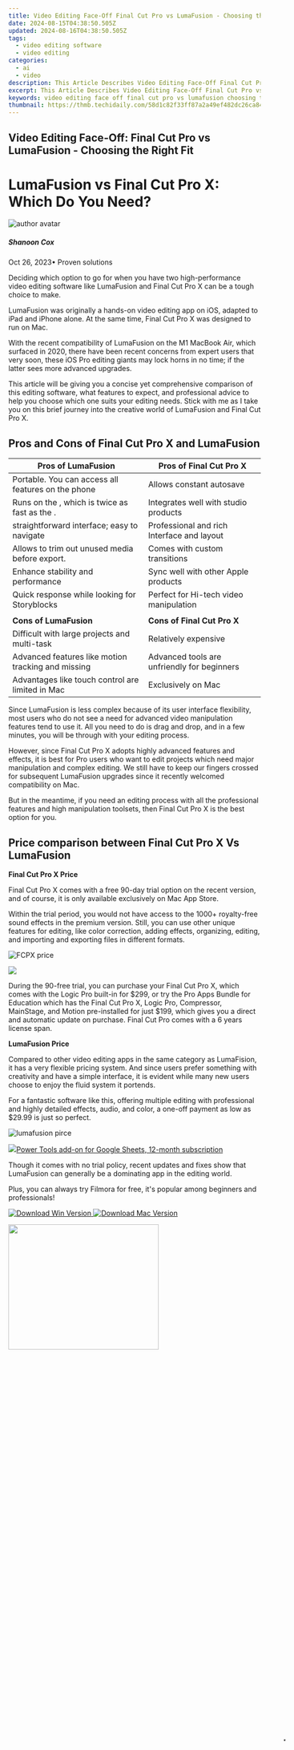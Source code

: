 ```yaml
---
title: Video Editing Face-Off Final Cut Pro vs LumaFusion - Choosing the Right Fit for 2024
date: 2024-08-15T04:38:50.505Z
updated: 2024-08-16T04:38:50.505Z
tags: 
  - video editing software
  - video editing
categories: 
  - ai
  - video
description: This Article Describes Video Editing Face-Off Final Cut Pro vs LumaFusion - Choosing the Right Fit for 2024
excerpt: This Article Describes Video Editing Face-Off Final Cut Pro vs LumaFusion - Choosing the Right Fit for 2024
keywords: video editing face off final cut pro vs lumafusion choosing the right fit,lumafusion or final cut pro choosing the best video editing software for you,the great debate final cut pro vs lumafusion for video editing,the battle for video editing supremacy final cut pro vs lumafusion,lumafusion or final cut pro the battle for video editing supremacy,video editing face off final cut pro vs lumafusion which is right for you,video editing face off final cut pro vs lumafusion which one wins
thumbnail: https://thmb.techidaily.com/58d1c82f33ff87a2a49ef482dc26ca840416cdee7dcea0bf9addd82da02902e0.jpg
---
```


## Video Editing Face-Off: Final Cut Pro vs LumaFusion - Choosing the Right Fit

# LumaFusion vs Final Cut Pro X: Which Do You Need?

![author avatar](https://images.wondershare.com/filmora/article-images/shannon-cox.jpg)

##### Shanoon Cox

 Oct 26, 2023• Proven solutions

Deciding which option to go for when you have two high-performance video editing software like LumaFusion and Final Cut Pro X can be a tough choice to make.

LumaFusion was originally a hands-on video editing app on iOS, adapted to iPad and iPhone alone. At the same time, Final Cut Pro X was designed to run on Mac.

With the recent compatibility of LumaFusion on the M1 MacBook Air, which surfaced in 2020, there have been recent concerns from expert users that very soon, these iOS Pro editing giants may lock horns in no time; if the latter sees more advanced upgrades.

This article will be giving you a concise yet comprehensive comparison of this editing software, what features to expect, and professional advice to help you choose which one suits your editing needs. Stick with me as I take you on this brief journey into the creative world of LumaFusion and Final Cut Pro X.

## **Pros and** **Cons** **of** **Final Cut Pro X and** **LumaFusion**

| **Pros of LumaFusion**                             | **Pros of Final Cut Pro X**                 |
| -------------------------------------------------- | ------------------------------------------- |
| Portable. You can access all features on the phone | Allows constant autosave                    |
| Runs on the , which is twice as fast as the .      | Integrates well with studio products        |
| straightforward interface; easy to navigate        | Professional and rich Interface and layout  |
| Allows to trim out unused media before export.     | Comes with custom transitions               |
| Enhance stability and performance                  | Sync well with other Apple products         |
| Quick response while looking for Storyblocks       | Perfect for Hi-tech video manipulation      |
| |                                                  |                                             |
| **Cons of LumaFusion**                             | **Cons of Final Cut Pro X**                 |
| Difficult with large projects and multi-task       | Relatively expensive                        |
| Advanced features like motion tracking and missing | Advanced tools are unfriendly for beginners |
| Advantages like touch control are limited in Mac   | Exclusively on Mac                          |

Since LumaFusion is less complex because of its user interface flexibility, most users who do not see a need for advanced video manipulation features tend to use it. All you need to do is drag and drop, and in a few minutes, you will be through with your editing process.

However, since Final Cut Pro X adopts highly advanced features and effects, it is best for Pro users who want to edit projects which need major manipulation and complex editing. We still have to keep our fingers crossed for subsequent LumaFusion upgrades since it recently welcomed compatibility on Mac.

But in the meantime, if you need an editing process with all the professional features and high manipulation toolsets, then Final Cut Pro X is the best option for you.

## **Price comparison between Final Cut Pro X Vs LumaFusion**

**Final Cut Pro X Price**

Final Cut Pro X comes with a free 90-day trial option on the recent version, and of course, it is only available exclusively on Mac App Store.

Within the trial period, you would not have access to the 1000+ royalty-free sound effects in the premium version. Still, you can use other unique features for editing, like color correction, adding effects, organizing, editing, and importing and exporting files in different formats.

![FCPX price](https://images.wondershare.com/filmora/images/final-cut-pro/FCPX%20price.jpg)
<!-- affiliate ads begin -->
<a href="https://store.iobit.com/order/checkout.php?PRODS=1468905&QTY=1&AFFILIATE=108875&CART=1"><img src="https://secure.avangate.com/images/merchant/184260348236f9554fe9375772ff966e/ascscan_728x90.png" border="0"></a>
<!-- affiliate ads end -->

During the 90-free trial, you can purchase your Final Cut Pro X, which comes with the Logic Pro built-in for $299, or try the Pro Apps Bundle for Education which has the Final Cut Pro X, Logic Pro, Compressor, MainStage, and Motion pre-installed for just $199, which gives you a direct and automatic update on purchase. Final Cut Pro comes with a 6 years license span.

**LumaFusion Price**

Compared to other video editing apps in the same category as LumaFision, it has a very flexible pricing system. And since users prefer something with creativity and have a simple interface, it is evident while many new users choose to enjoy the fluid system it portends.

For a fantastic software like this, offering multiple editing with professional and highly detailed effects, audio, and color, a one-off payment as low as $29.99 is just so perfect.

![lumafusion pirce](https://images.wondershare.com/filmora/images/final-cut-pro/download%20lumafusion.jpg)
<!-- affiliate ads begin -->
<a href="https://secure.2checkout.com/order/checkout.php?PRODS=4721564&QTY=1&AFFILIATE=108875&CART=1"><img src="https://secure.avangate.com/images/merchant/c14a8df1e1b4d5297e9cb30cb34d5a00/products/copy_power-tools-48.png" border="0">Power Tools add-on for Google Sheets, 12-month subscription</a>
<!-- affiliate ads end -->

Though it comes with no trial policy, recent updates and fixes show that LumaFusion can generally be a dominating app in the editing world.

Plus, you can always try Filmora for free, it's popular among beginners and professionals!

[![Download Win Version](https://images.wondershare.com/filmora/guide/download-btn-win.jpg) ](https://tools.techidaily.com/wondershare/filmora/download/) [![Download Mac Version](https://images.wondershare.com/filmora/guide/download-btn-mac.jpg) ](https://tools.techidaily.com/wondershare/filmora/download/)
<!-- affiliate ads begin -->
<a href="https://united.elfm.net/c/5597632/748964/4704" target="_top" id="748964"><img src="//a.impactradius-go.com/display-ad/4704-748964" border="0" alt="" width="300" height="250"/></a><img height="0" width="0" src="https://united.elfm.net/i/5597632/748964/4704" style="position:absolute;visibility:hidden;" border="0" />
<!-- affiliate ads end -->

<!-- affiliate ads begin -->
<span id="1793213">
					<video width="1080" height="1620" style="cursor:pointer"
           poster="//a.impactradius-go.com/display-clicktoplayimage/1793213.jpeg"
           onclick="if(!this.playClicked){this.play();this.setAttribute('controls',true);this.playClicked=true;}">
	   <source src="//a.impactradius-go.com/display-ad/19135-1793213">
	   <img src="//a.impactradius-go.com/display-clicktoplayimage/1793213.jpeg" style="border: none; height: 100%; width: 100%; object-fit: contain">
	</video>
	<div style="width:1080px;text-align:center"><a href="javascript:window.open(decodeURIComponent('https%3A%2F%2Ftinyland.pxf.io%2Fc%2F5597632%2F1793213%2F19135'), '_blank');void(0);">Click here</a></div>
</span>
<img height="0" width="0" src="https://imp.pxf.io/i/5597632/1793213/19135" style="position:absolute;visibility:hidden;" border="0" />
<!-- affiliate ads end -->
## **Final Cut Pro X Vs LumaFusion: Interface**

 **Final Cut Pro X**

Many features endeared Final Cut Pro versions to expert users, but more precise advance features like trackless Magnetic Timeline view and great tools for splitting and trimming videos made it more impressive. You can edit, split or trim your videos with a few clicks of your mouse and easily undo any move if you prefer to leave previous options.

![FCPX interface](https://images.wondershare.com/filmora/images/final-cut-pro/FCPX%20interface.jpg)

Final Cut Pro X comes with a highly efficient tool known as the Compound Clips. This feature helps you group your clips, effects, and audio in a single space, so they become a perfectly synchronized piece.

Also, it comes with the Roles feature, which helps explain a particular clip, ranging from videos to titles, dialog, effect, etc. It is a great organizing tool, which enables you to identify what kind of track you are playing.

**LumaFusion**

LumaFusion is well-known for its portability and easy-to-use interface, which is why I recommend it for beginners. However, LumaFusion is in many ways like a professional video editing tool, with editing interface features like preview monitor, search panel, source clip which helps you identify your timeline edit on the fascinating multitrack timeline.

![Lumafusion interface](https://images.wondershare.com/filmora/images/final-cut-pro/Lumafusion%20interface.jpg)
<!-- affiliate ads begin -->
<a href="https://secure.2checkout.com/order/checkout.php?PRODS=4530091&QTY=1&AFFILIATE=108875&CART=1"><img src="https://www.pearlmountainsoft.com/n_img/product/cit_win/banScrn.jpg" border="0">CollageIt Pro</a>
<!-- affiliate ads end -->

Though many users prefer it to other mobile-based editing apps, others think it is best to introduce it fully on the Mac version because the buttons look a lot more complex for an App. Also, stating that the use of the preview screen is almost irrelevant since it isn’t big due to the mobile display screen.

However, with a simple drag and drop feature, it is easy to fall in love with this tool, as the interface doesn’t look as complex as some make it seem.

<!-- affiliate ads begin -->
<a href="https://ukaidot.sjv.io/c/5597632/1793234/19578" target="_top" id="1793234"><img src="//a.impactradius-go.com/display-ad/19578-1793234" border="0" alt="" width="678" height="452"/></a><img height="0" width="0" src="https://imp.pxf.io/i/5597632/1793234/19578" style="position:absolute;visibility:hidden;" border="0" />
<!-- affiliate ads end -->
## **Summary for Final Cut Pro X Vs LumaFusion**

**Is LumaFusion worth it?**

It is no story that the LumaFusion Team has tried their best in developing an amazing piece like this. And with the pace at which it is welcoming many advanced features, it could turn out to be one of the most used editing software on iOS. Sadly, you cannot run LumaFusion on Android or Windows now, but hopefully, subsequent upgrades and adjustments could introduce other device and OS compatibility.

Ultimately, if you are looking for a low-budget app to work on a minor project with less stress and more productivity, then LumaFusion is the best option for you. You will most likely cut down the stress of carrying a larger screen and clicking on your mouse at intervals by 70%.

Also, with a one-time payment of just $29, you can just save your two days lunch money to enjoy your editing process forever! I’m just saying that you don’t have to break a bank to get one.

However, if you are looking for a software or editing tool to handle a huge project with advanced effects, this option isn’t just what you should try out.

 **Why should you try Final Cut Pro X?**

High definition editing options, professional audio effects, and at least 1300 royalty-free sound effects are some reasons Pro editors will always run to Final Cut. Though all software has setbacks, Final Cut Pro X has proven efficient as an advanced tool for professionals who want to deliver their best. It has more intricate features which provide more detailed effects and manipulations in simple click and drag patterns.

So if you are looking for software to handle bulk editing projects, Final Cut Pro X is the best option for you, as against the latter. Even though it costs a whopping $199 for the Pro Bundle option, it is well worth it.

Final Cut Pro X in every ramification is more suitable to Pro users because their designers focused on making it ideal for complex projects, which is why many professional editors prefer it. But the highly flexible and fluid user interface of LumaFusion has recently endeared it to many.

Quite evidently, either of them serves the same purpose and at a very proficient level, but your choice strictly depends on what you want to use them for. So first, consider that factor before setting out to buy any of them.

![author avatar](https://images.wondershare.com/filmora/article-images/shannon-cox.jpg)

Shanoon Cox

Shanoon Cox is a writer and a lover of all things video.

Follow @Shanoon Cox

<span class="atpl-alsoreadstyle">Also read:</span>
<div><ul>
<li><a href="https://digital-screen-recording.techidaily.com/new-2024-approved-comprehensive-app-audit-insightful-through-az-capture/"><u>[New] 2024 Approved  Comprehensive App Audit  Insightful Through AZ Capture</u></a></li>
<li><a href="https://extra-skills.techidaily.com/new-professional-video-finishing-touches-device-based-filters/"><u>[New] Professional Video Finishing Touches  Device-Based Filters</u></a></li>
<li><a href="https://fox-boxes.techidaily.com/new-unbeatable-prices-for-top-6-action-cams-under-100-for-2024/"><u>[New] Unbeatable Prices for Top 6 Action Cams Under $100 for 2024</u></a></li>
<li><a href="https://instagram-clips.techidaily.com/updated-2024-approved-accelerating-streamed-instagram-content-mobile-hacks/"><u>[Updated] 2024 Approved  Accelerating Streamed Instagram Content  Mobile Hacks</u></a></li>
<li><a href="https://facebook-video-footage.techidaily.com/updated-disruptive-beatscape-best-rhythm-altering-tools-for-2024/"><u>[Updated] Disruptive Beatscape  Best Rhythm Altering Tools for 2024</u></a></li>
<li><a href="https://some-techniques.techidaily.com/updated-fast-track-your-favorites-on-netflix-with-playback-speeds/"><u>[Updated] Fast-Track Your Favorites on Netflix with Playback Speeds</u></a></li>
<li><a href="https://some-techniques.techidaily.com/updated-from-basics-to-high-quality-srgb-vs-rgb/"><u>[Updated] From Basics to High-Quality  Srgb vs Rgb</u></a></li>
<li><a href="https://facebook-videos.techidaily.com/updated-in-2024-dissecting-the-emerging-trends-in-facebook-short-videos/"><u>[Updated] In 2024, Dissecting the Emerging Trends in Facebook Short Videos</u></a></li>
<li><a href="https://desktop-recording.techidaily.com/updated-in-2024-logitechs-high-end-webcam-an-all-inclusive-review/"><u>[Updated] In 2024, Logitech’s High-End Webcam  An All-Inclusive Review</u></a></li>
<li><a href="https://fox-glue.techidaily.com/updated-in-2024-tailoring-sound-fades-within-logic-pro-settings/"><u>[Updated] In 2024, Tailoring Sound Fades Within Logic Pro Settings</u></a></li>
<li><a href="https://article-files.techidaily.com/updated-the-art-of-going-unseen-during-instagram-live-events/"><u>[Updated] The Art of Going Unseen During Instagram Live Events</u></a></li>
<li><a href="https://facebook-videos.techidaily.com/updated-virtual-venue-video-verifier/"><u>[Updated] Virtual Venue Video Verifier</u></a></li>
<li><a href="https://fox-info.techidaily.com/2024-approved-unveiling-the-secrets-of-efficient-audio-recordings/"><u>2024 Approved  Unveiling the Secrets of Efficient Audio Recordings</u></a></li>
<li><a href="https://screen-mirror.techidaily.com/3-facts-you-need-to-know-about-screen-mirroring-xiaomi-redmi-12-drfone-by-drfone-android/"><u>3 Facts You Need to Know about Screen Mirroring Xiaomi Redmi 12 | Dr.fone</u></a></li>
<li><a href="https://techno-recovery.techidaily.com/comprehensive-guide-to-ios-1-released-zero-dollar-investment-with-top-features-and-new-updates/"><u>Comprehensive Guide to iOS 1# Released: Zero Dollar Investment with Top Features & New Updates</u></a></li>
<li><a href="https://sound-issues.techidaily.com/conquer-connectivity-2024s-best-techniques-for-a-working-webex-mic/"><u>Conquer Connectivity: 2024'S Best Techniques for a Working Webex Mic</u></a></li>
<li><a href="https://tech-hub.techidaily.com/demystifying-artifice-intelligence-conversational-agents-debunking-the-top-9-misunderstandings/"><u>Demystifying Artifice Intelligence Conversational Agents: Debunking the Top 9 Misunderstandings</u></a></li>
<li><a href="https://win-answers.techidaily.com/diagnosing-and-fixing-thaumaturges-sudden-shutdown-problems-on-personal-computers/"><u>Diagnosing & Fixing Thaumaturge's Sudden Shutdown Problems on Personal Computers</u></a></li>
<li><a href="https://win-amazing.techidaily.com/download-logitech-gaming-speaker-system-drivers-and-software-for-pc/"><u>Download Logitech Gaming Speaker System Drivers & Software for PC</u></a></li>
<li><a href="https://android-location.techidaily.com/easy-ways-to-manage-your-xiaomi-redmi-13c-5g-location-settings-drfone-by-drfone-virtual/"><u>Easy Ways to Manage Your Xiaomi Redmi 13C 5G Location Settings | Dr.fone</u></a></li>
<li><a href="https://techno-recovery.techidaily.com/expert-strategies-for-crafting-the-perfect-rule-based-email-system-in-gmail/"><u>Expert Strategies for Crafting the Perfect Rule-Based Email System in Gmail</u></a></li>
<li><a href="https://win-dash.techidaily.com/get-the-latest-canon-pixma-ts3322-printer-software-download-and-update/"><u>Get the Latest: Canon PIXMA TS3322 Printer Software Download & Update</u></a></li>
<li><a href="https://android-transfer.techidaily.com/how-to-transfer-photos-from-realme-narzo-60-5g-to-laptop-without-usb-drfone-by-drfone-transfer-from-android-transfer-from-android/"><u>How to Transfer Photos from Realme Narzo 60 5G to Laptop Without USB | Dr.fone</u></a></li>
<li><a href="https://screen-recording.techidaily.com/in-2024-easywinrecorder-capture-windows-screens-quickly/"><u>In 2024, EasyWinRecorder  Capture Windows Screens Quickly</u></a></li>
<li><a href="https://screen-mirror.techidaily.com/in-2024-how-to-mirror-realme-11-pro-to-mac-drfone-by-drfone-android/"><u>In 2024, How to Mirror Realme 11 Pro to Mac? | Dr.fone</u></a></li>
<li><a href="https://android-location-track.techidaily.com/in-2024-top-10-best-spy-watches-for-your-nokia-130-music-drfone-by-drfone-virtual-android/"><u>In 2024, Top 10 Best Spy Watches For your Nokia 130 Music | Dr.fone</u></a></li>
<li><a href="https://unlock-android.techidaily.com/in-2024-top-apps-and-online-tools-to-track-itel-p55-5g-phone-withwithout-imei-number-by-drfone-android/"><u>In 2024, Top Apps and Online Tools To Track Itel P55 5G Phone With/Without IMEI Number</u></a></li>
<li><a href="https://youtube-docs.techidaily.com/24-wealth-dissection-of-the-elusive-mr-beast/"><u>In 2024, Wealth Dissection of the Elusive Mr. Beast</u></a></li>
<li><a href="https://iphone-unlock.techidaily.com/passfab-iphone-12-backup-unlocker-top-4-alternatives-drfone-by-drfone-ios/"><u>PassFab iPhone 12 Backup Unlocker Top 4 Alternatives | Dr.fone</u></a></li>
<li><a href="https://buynow-info.techidaily.com/personal-ai-showdown-determining-if-alexa-or-google-assistant-matches-your-lifestyle/"><u>Personal AI Showdown: Determining If Alexa or Google Assistant Matches Your Lifestyle</u></a></li>
<li><a href="https://smart-video-editing.techidaily.com/skin-perfection-without-the-price-tag-fcpx-plugin-free-tutorial-for-2024/"><u>Skin Perfection without the Price Tag FCPX Plugin-Free Tutorial for 2024</u></a></li>
<li><a href="https://buynow-info.techidaily.com/the-breath-of-life-with-quick-charge-on-jabra-talk-25/"><u>The Breath of Life with Quick Charge on Jabra Talk 25</u></a></li>
<li><a href="https://android-location-track.techidaily.com/top-4-ways-to-trace-nokia-g310-location-drfone-by-drfone-virtual-android/"><u>Top 4 Ways to Trace Nokia G310 Location | Dr.fone</u></a></li>
<li><a href="https://smart-video-editing.techidaily.com/updated-2024-approved-break-free-from-os-limits-running-windows-and-mac-video-editors-on-chromebook/"><u>Updated 2024 Approved Break Free From OS Limits Running Windows and Mac Video Editors on Chromebook</u></a></li>
<li><a href="https://smart-video-editing.techidaily.com/updated-2024-approved-free-video-editing-learn-to-blur-videos-online-in-minutes/"><u>Updated 2024 Approved Free Video Editing Learn to Blur Videos Online in Minutes</u></a></li>
<li><a href="https://smart-video-editing.techidaily.com/updated-2024-approved-free-video-rotation-made-easy-top-10-tools-and-software/"><u>Updated 2024 Approved Free Video Rotation Made Easy Top 10 Tools and Software</u></a></li>
<li><a href="https://smart-video-editing.techidaily.com/updated-2024-approved-online-webm-video-reducers-fast-and-efficient/"><u>Updated 2024 Approved Online WebM Video Reducers Fast and Efficient</u></a></li>
<li><a href="https://smart-video-editing.techidaily.com/updated-2024-approved-reduce-video-size-with-these-5-free-iphone-and-ipad-apps/"><u>Updated 2024 Approved Reduce Video Size with These 5 Free iPhone and iPad Apps</u></a></li>
<li><a href="https://smart-video-editing.techidaily.com/updated-2024-approved-s-best-mobile-video-editors-with-special-effects-free-download/"><u>Updated 2024 Approved S Best Mobile Video Editors with Special Effects Free Download</u></a></li>
<li><a href="https://smart-video-editing.techidaily.com/updated-2024-approved-s-finest-the-ultimate-list-of-2d-animation-software-free-paid-and-everything-in-between/"><u>Updated 2024 Approved S Finest The Ultimate List of 2D Animation Software Free, Paid, and Everything In Between</u></a></li>
<li><a href="https://smart-video-editing.techidaily.com/updated-2024-approved-say-goodbye-to-blemishes-fcpx-skin-smoothing-without-plugins/"><u>Updated 2024 Approved Say Goodbye to Blemishes FCPX Skin Smoothing Without Plugins</u></a></li>
<li><a href="https://smart-video-editing.techidaily.com/updated-2024-approved-transform-your-videos-a-beginners-guide-to-time-lapse-in-final-cut-pro/"><u>Updated 2024 Approved Transform Your Videos A Beginners Guide to Time Lapse in Final Cut Pro</u></a></li>
<li><a href="https://smart-video-editing.techidaily.com/updated-2024-approved-video-tagging-tools-for-mp4-files/"><u>Updated 2024 Approved Video Tagging Tools for MP4 Files</u></a></li>
<li><a href="https://smart-video-editing.techidaily.com/updated-fcpx-not-working-try-resetting-a-simple-solution-to-common-issues-for-2024/"><u>Updated FCPX Not Working? Try Resetting A Simple Solution to Common Issues for 2024</u></a></li>
<li><a href="https://smart-video-editing.techidaily.com/updated-in-2024-bring-your-videos-to-life-best-live-photo-converter-apps-and-how-tos/"><u>Updated In 2024, Bring Your Videos to Life Best Live Photo Converter Apps and How-Tos</u></a></li>
<li><a href="https://smart-video-editing.techidaily.com/updated-in-2024-download-splice-video-editor-for-mac/"><u>Updated In 2024, Download Splice Video Editor for Mac</u></a></li>
<li><a href="https://smart-video-editing.techidaily.com/updated-in-2024-get-creative-with-these-free-video-special-effects-apps-for-ios-and-android/"><u>Updated In 2024, Get Creative with These Free Video Special Effects Apps for iOS and Android</u></a></li>
<li><a href="https://smart-video-editing.techidaily.com/updated-in-2024-how-to-edit-videos-in-windows-live-movie-maker-lately-windows-movie-maker/"><u>Updated In 2024, How to Edit Videos in Windows Live Movie Maker Lately Windows Movie Maker</u></a></li>
<li><a href="https://smart-video-editing.techidaily.com/updated-in-2024-make-a-movie-like-a-pro-easy-tips-and-tricks/"><u>Updated In 2024, Make a Movie Like a Pro Easy Tips and Tricks</u></a></li>
<li><a href="https://smart-video-editing.techidaily.com/updated-in-2024-no-cost-split-screen-video-editing-online-and-offline-tools-compared/"><u>Updated In 2024, No-Cost Split Screen Video Editing Online and Offline Tools Compared</u></a></li>
<li><a href="https://smart-video-editing.techidaily.com/updated-in-2024-reaction-video-maker-top-picks-for-iphone-and-android/"><u>Updated In 2024, Reaction Video Maker Top Picks for iPhone and Android</u></a></li>
<li><a href="https://smart-video-editing.techidaily.com/updated-in-2024-slow-and-steady-wins-the-game-mastering-slow-motion-in-windows-live-movie-maker/"><u>Updated In 2024, Slow and Steady Wins the Game Mastering Slow Motion in Windows Live Movie Maker</u></a></li>
<li><a href="https://smart-video-editing.techidaily.com/updated-in-2024-the-ultimate-adobe-premiere-plugin-collection-top-15-tools-free-and-paid/"><u>Updated In 2024, The Ultimate Adobe Premiere Plugin Collection Top 15 Tools (Free & Paid)</u></a></li>
<li><a href="https://smart-video-editing.techidaily.com/updated-in-2024-top-7-video-joiners-with-no-watermark-or-logo/"><u>Updated In 2024, Top 7 Video Joiners with No Watermark or Logo</u></a></li>
<li><a href="https://smart-video-editing.techidaily.com/updated-online-video-blurring-a-free-and-simple-solution/"><u>Updated Online Video Blurring A Free and Simple Solution</u></a></li>
<li><a href="https://smart-video-editing.techidaily.com/updated-remove-filmora-logo-from-your-videos-easy-solutions-for-2024/"><u>Updated Remove Filmora Logo From Your Videos Easy Solutions for 2024</u></a></li>
<li><a href="https://smart-video-editing.techidaily.com/updated-smooth-cuts-ahead-3-ways-to-master-transitions-in-fcp-for-2024/"><u>Updated Smooth Cuts Ahead 3 Ways to Master Transitions in FCP for 2024</u></a></li>
<li><a href="https://smart-video-editing.techidaily.com/updated-streamline-your-workflow-the-best-video-editing-apps-for-4k-proxy-files-for-2024/"><u>Updated Streamline Your Workflow The Best Video Editing Apps for 4K Proxy Files for 2024</u></a></li>
<li><a href="https://smart-video-editing.techidaily.com/updated-the-ultimate-guide-to-face-blurring-10-essential-tools-and-techniques-for-2024/"><u>Updated The Ultimate Guide to Face Blurring 10 Essential Tools and Techniques for 2024</u></a></li>
<li><a href="https://smart-video-editing.techidaily.com/updated-the-ultimate-guide-to-ipad-video-editing-top-5-editors/"><u>Updated The Ultimate Guide to iPad Video Editing Top 5 Editors</u></a></li>
<li><a href="https://smart-video-editing.techidaily.com/updated-top-rated-free-wmv-video-joining-programs-for-2024/"><u>Updated Top-Rated Free WMV Video Joining Programs for 2024</u></a></li>
<li><a href="https://smart-video-editing.techidaily.com/updated-transform-your-photos-the-best-vignette-editing-apps-for-mobile-for-2024/"><u>Updated Transform Your Photos The Best Vignette Editing Apps for Mobile for 2024</u></a></li>
<li><a href="https://smart-video-editing.techidaily.com/updated-unhappy-with-fcpx-find-your-new-favorite-video-editor-among-these-10-options/"><u>Updated Unhappy with FCPX? Find Your New Favorite Video Editor Among These 10 Options</u></a></li>
<li><a href="https://smart-video-editing.techidaily.com/updated-unlock-canon-footage-a-step-by-step-video-editing-guide/"><u>Updated Unlock Canon Footage A Step-by-Step Video Editing Guide</u></a></li>
<li><a href="https://smart-video-editing.techidaily.com/updated-watch-dvds-on-windows-10-top-10-free-player-software-for-2024/"><u>Updated Watch DVDs on Windows 10 Top 10 Free Player Software for 2024</u></a></li>
<li><a href="https://desktop-recording.techidaily.com/your-digital-den-top-12-animal-simulator-games-on-android/"><u>Your Digital Den  Top 12 Animal Simulator Games on Android</u></a></li>
</ul></div>

<ins class="adsbygoogle"
      style="display:block"
      data-ad-client="ca-pub-7571918770474297"
      data-ad-slot="8358498916"
      data-ad-format="auto"
      data-full-width-responsive="true"></ins>